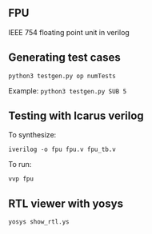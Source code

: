## FPU
IEEE 754 floating point unit in verilog

## Generating test cases
```
python3 testgen.py op numTests
```
Example: `python3 testgen.py SUB 5`

## Testing with Icarus verilog
To synthesize:
```
iverilog -o fpu fpu.v fpu_tb.v
```
To run:
```
vvp fpu
```
## RTL viewer with yosys
```
yosys show_rtl.ys
```
